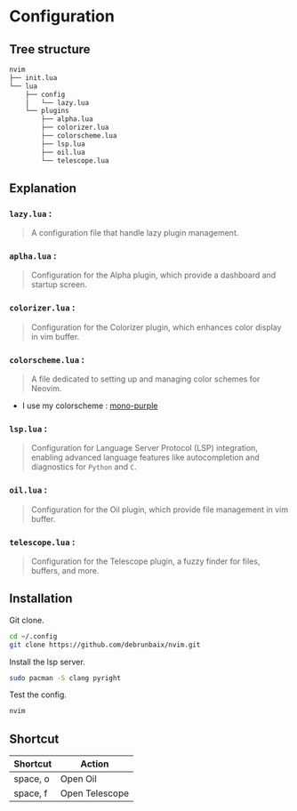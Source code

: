 # Configuration

## Tree structure

```bash tree
nvim
├── init.lua
└── lua
    ├── config
    │   └── lazy.lua
    └── plugins
        ├── alpha.lua
        ├── colorizer.lua
        ├── colorscheme.lua
        ├── lsp.lua
        ├── oil.lua
        └── telescope.lua
```

## Explanation

### `lazy.lua` :

 > A configuration file that handle lazy plugin management.

### `aplha.lua` :

> Configuration for the Alpha plugin, which provide a dashboard and startup screen.

### `colorizer.lua` :

> Configuration for the Colorizer plugin, which enhances color display in vim buffer.

### `colorscheme.lua` :

> A file dedicated to setting up and managing color schemes for Neovim.

- I use my colorscheme : [mono-purple](https://github.com/debrunbaix/mono-purple.nvim)

### `lsp.lua` :

> Configuration for Language Server Protocol (LSP) integration, enabling advanced language features like autocompletion and diagnostics for `Python` and `C`.

### `oil.lua` :

> Configuration for the Oil plugin, which provide file management in vim buffer.

### `telescope.lua` :

> Configuration for the Telescope plugin, a fuzzy finder for files, buffers, and more.

## Installation

Git clone.

```bash
cd ~/.config
git clone https://github.com/debrunbaix/nvim.git
```

Install the lsp server.

```bash
sudo pacman -S clang pyright
```

Test the config.

```bash
nvim
```

## Shortcut

| Shortcut | Action         |
| -------- | -------------- |
| space, o | Open Oil       |
| space, f | Open Telescope |

